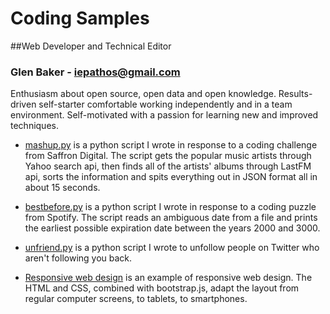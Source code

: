 # Coding Samples
##Web Developer and Technical Editor
### Glen Baker - iepathos@gmail.com
Enthusiasm about open source, open data and open knowledge.  Results-driven self-starter comfortable working independently and in a team environment.  Self-motivated with a passion for learning new and improved techniques.

+ [mashup.py](https://github.com/iepathos/codingsamples/blob/master/mashup.py) is a python script I wrote in response to a coding challenge from Saffron Digital.  The script gets the popular music artists through Yahoo search api, then finds all of the artists' albums through LastFM api, sorts the information and spits everything out in JSON format all in about 15 seconds.

+ [bestbefore.py](https://github.com/iepathos/codingsamples/blob/master/bestbefore.py) is a python script I wrote in response to a coding puzzle from Spotify.  The script reads an ambiguous date from a file and prints the earliest possible expiration date between the years 2000 and 3000.

+ [unfriend.py](https://github.com/iepathos/twitter-scripts/blob/master/unfriend.py) is a python script I wrote to unfollow people on Twitter who aren't following you back.

+ [Responsive web design](http://www.wyomafilms.com/) is an example of responsive web design.  The HTML and CSS, combined with bootstrap.js, adapt the layout from regular computer screens, to tablets, to smartphones.
